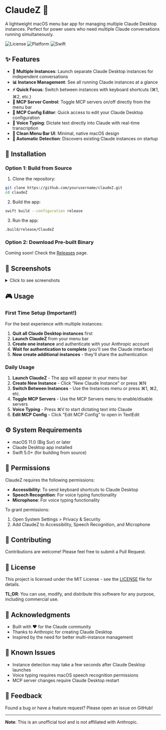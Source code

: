 # ClaudeZ 🚀

A lightweight macOS menu bar app for managing multiple Claude Desktop instances. Perfect for power users who need multiple Claude conversations running simultaneously.

![License](https://img.shields.io/badge/license-MIT-blue.svg)
![Platform](https://img.shields.io/badge/platform-macOS-lightgrey.svg)
![Swift](https://img.shields.io/badge/swift-5.0+-orange.svg)

## ✨ Features

- **🎯 Multiple Instances**: Launch separate Claude Desktop instances for independent conversations
- **📊 Instance Management**: See all running Claude instances at a glance
- **⚡ Quick Focus**: Switch between instances with keyboard shortcuts (⌘1, ⌘2, etc.)
- **🔧 MCP Server Control**: Toggle MCP servers on/off directly from the menu bar
- **📝 MCP Config Editor**: Quick access to edit your Claude Desktop configuration
- **🎤 Voice Typing**: Dictate text directly into Claude with real-time transcription
- **🎨 Clean Menu Bar UI**: Minimal, native macOS design
- **🔄 Automatic Detection**: Discovers existing Claude instances on startup

## 🚀 Installation

### Option 1: Build from Source

1. Clone the repository:
```bash
git clone https://github.com/yourusername/claudeZ.git
cd claudeZ
```

2. Build the app:
```bash
swift build --configuration release
```

3. Run the app:
```bash
.build/release/ClaudeZ
```

### Option 2: Download Pre-built Binary

Coming soon! Check the [Releases](https://github.com/yourusername/claudeZ/releases) page.

## 📸 Screenshots

<details>
<summary>Click to see screenshots</summary>

### Menu Bar Icon
The app lives in your menu bar with a subtle icon.

### Instance Menu
Easily see and switch between all your Claude instances.

</details>

## 🎮 Usage

### First Time Setup (Important!)
For the best experience with multiple instances:
1. **Quit all Claude Desktop instances** first
2. **Launch ClaudeZ** from your menu bar
3. **Create one instance** and authenticate with your Anthropic account
4. **Wait for authentication to complete** (you'll see the Claude interface)
5. **Now create additional instances** - they'll share the authentication

### Daily Usage
1. **Launch ClaudeZ** - The app will appear in your menu bar
2. **Create New Instance** - Click "New Claude Instance" or press ⌘N
3. **Switch Between Instances** - Use the Instances menu or press ⌘1, ⌘2, etc.
4. **Toggle MCP Servers** - Use the MCP Servers menu to enable/disable servers
5. **Voice Typing** - Press ⌘V to start dictating text into Claude
6. **Edit MCP Config** - Click "Edit MCP Config" to open in TextEdit

## ⚙️ System Requirements

- macOS 11.0 (Big Sur) or later
- Claude Desktop app installed
- Swift 5.0+ (for building from source)

## 🔐 Permissions

ClaudeZ requires the following permissions:
- **Accessibility**: To send keyboard shortcuts to Claude Desktop
- **Speech Recognition**: For voice typing functionality
- **Microphone**: For voice typing functionality

To grant permissions:
1. Open System Settings > Privacy & Security
2. Add ClaudeZ to Accessibility, Speech Recognition, and Microphone

## 🤝 Contributing

Contributions are welcome! Please feel free to submit a Pull Request.

## 📝 License

This project is licensed under the MIT License - see the [LICENSE](LICENSE) file for details.

**TL;DR**: You can use, modify, and distribute this software for any purpose, including commercial use.

## 🙏 Acknowledgments

- Built with ❤️ for the Claude community
- Thanks to Anthropic for creating Claude Desktop
- Inspired by the need for better multi-instance management

## 🐛 Known Issues

- Instance detection may take a few seconds after Claude Desktop launches
- Voice typing requires macOS speech recognition permissions
- MCP server changes require Claude Desktop restart

## 📮 Feedback

Found a bug or have a feature request? Please open an issue on GitHub!

---

**Note**: This is an unofficial tool and is not affiliated with Anthropic.